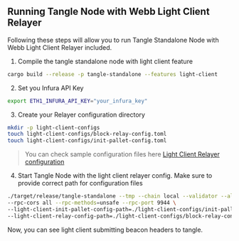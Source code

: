 ## Running Tangle Node with Webb Light Client Relayer

Following these steps will allow you to run Tangle Standalone Node with Webb Light Client Relayer included.


1. Compile the tangle standalone node with light client feature
```sh
cargo build --release -p tangle-standalone --features light-client
```
2. Set you Infura API Key

```bash
export ETH1_INFURA_API_KEY="your_infura_key"
```
3. Create your Relayer configuration directory

```sh
mkdir -p light-client-configs
touch light-client-configs/block-relay-config.toml
touch light-client-configs/init-pallet-config.toml
```

> You can check sample configuration files here [Light Client Relayer configuration](../light-client-configs/block-relay-config.toml)


4. Start Tangle Node with the light client relayer config.
Make sure to provide correct path for configuration files

```sh
./target/release/tangle-standalone --tmp --chain local --validator --alice \
--rpc-cors all --rpc-methods=unsafe --rpc-port 9944 \
--light-client-init-pallet-config-path=./light-client-configs/init-pallet-config.toml \
--light-client-relay-config-path=./light-client-configs/block-relay-config.toml \
```

Now, you can see light client submitting beacon headers to tangle.
